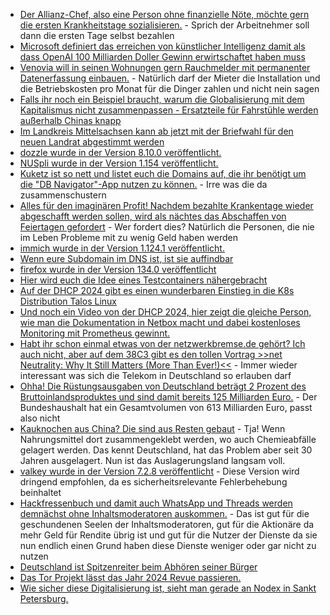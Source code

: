 * [Der Allianz-Chef, also eine Person ohne finanzielle Nöte, möchte gern die ersten Krankheitstage sozialisieren.](https://blog.fefe.de/?ts=9985146a) - Sprich der Arbeitnehmer soll dann die ersten Tage selbst bezahlen
* [Microsoft definiert das erreichen von künstlicher Intelligenz damit als dass OpenAI 100 Milliarden Doller Gewinn erwirtschaftet haben muss](https://blog.fefe.de/?ts=9985131b)
* [Venovia will in seinen Wohnungen gern Rauchmelder mit permanenter Datenerfassung einbauen.](https://www.borncity.com/blog/2025/01/06/eskaliert-der-streit-um-den-einbau-intelligenter-vonovia-rauchmelder/) - Natürlich darf der Mieter die Installation und die Betriebskosten pro Monat für die Dinger zahlen und nicht nein sagen
* [Falls ihr noch ein Beispiel braucht, warum die Globalisierung mit dem Kapitalismus nicht zusammenpassen - Ersatzteile für Fahrstühle werden außerhalb Chinas knapp](https://blog.fefe.de/?ts=998285f8)
* [Im Landkreis Mittelsachsen kann ab jetzt mit der Briefwahl für den neuen Landrat abgestimmt werden](https://www.mdr.de/nachrichten/sachsen/chemnitz/freiberg/wahlen-landrat-kreis-mittelsachsen-briefwahl-100.html)
* [dozzle wurde in der Version 8.10.0 veröffentlicht.](https://github.com/amir20/dozzle/releases/tag/v8.10.0)
* [NUSpli wurde in der Version 1.154 veröffentlicht.](https://github.com/V10lator/NUSspli/releases/tag/v1.154)
* [Kuketz ist so nett und listet euch die Domains auf, die ihr benötigt um die "DB Navigator"-App nutzen zu können.](https://www.kuketz-blog.de/neue-kategorie-im-kuketz-forum-android-firewall-regeln-fuer-rethinkdns-und-netguard/) - Irre was die da zusammenschustern
* [Alles für den imaginären Profit! Nachdem bezahlte Krankentage wieder abgeschafft werden sollen, wird als nächtes das Abschaffen von Feiertagen gefordert](https://blog.fefe.de/?ts=9983fe7f) - Wer fordert dies? Natürlich die Personen, die nie im Leben Probleme mit zu wenig Geld haben werden
* [immich wurde in der Version 1.124.1 veröffentlicht.](https://github.com/immich-app/immich/releases/tag/v1.124.1)
* [Wenn eure Subdomain im DNS ist, ist sie auffindbar](https://www.freecodecamp.org/news/how-to-discover-hidden-subdomains-as-an-ethical-hacker/)
* [firefox wurde in der Version 134.0 veröffentlicht](https://www.mozilla.org/en-US/firefox/134.0/releasenotes/)
* [Hier wird euch die Idee eines Testcontainers nähergebracht](https://www.freecodecamp.org/news/how-to-run-integration-tests-with-github-service-containers/)
* [Auf der DHCP 2024 gibt es einen wunderbaren Einstieg in die K8s Distribution Talos Linux](https://www.youtube.com/watch?v=fjNOYHrfVDE)
* [Und noch ein Video von der DHCP 2024, hier zeigt die gleiche Person, wie man die Dokumentation in Netbox macht und dabei kostenloses Monitoring mit Prometheus gewinnt.](https://www.youtube.com/watch?v=Nn-vqN0rPBw)
* [Habt ihr schon einmal etwas von der netzwerkbremse.de gehört? Ich auch nicht, aber auf dem 38C3 gibt es den tollen Vortrag >>net Neutrality: Why It Still Matters (More Than Ever!)<<](https://www.youtube.com/watch?v=T_gqhpLSc_8) - Immer wieder interessant was sich die Telekom in Deutschland so erlauben darf
* [Ohha! Die Rüstungsausgaben von Deutschland beträgt 2 Prozent des Bruttoinlandsproduktes und sind damit bereits 125 Milliarden Euro.](https://blog.fefe.de/?ts=9980bcbe) - Der Bundeshaushalt hat ein Gesamtvolumen von 613 Milliarden Euro, passt also nicht
* [Kauknochen aus China? Die sind aus Resten gebaut](https://blog.fefe.de/?ts=9980baad) - Tja! Wenn Nahrungsmittel dort zusammengeklebt werden, wo auch Chemieabfälle gelagert werden. Das kennt Deutschland, hat das Problem aber seit 30 Jahren ausgelagert. Nun ist das Auslagerungsland langsam voll.
* [valkey wurde in der Version 7.2.8 veröffentlicht](https://github.com/valkey-io/valkey/releases/tag/7.2.8) - Diese Version wird dringend empfohlen, da es sicherheitsrelevante Fehlerbehebung beinhaltet
* [Hackfressenbuch und damit auch WhatsApp und Threads werden demnächst ohne Inhaltsmoderatoren auskommen.](https://netzpolitik.org/2025/zuckerbergs-kehrtwende-meta-goes-maga/) - Das ist gut für die geschundenen Seelen der Inhaltsmoderatoren, gut für die Aktionäre da mehr Geld für Rendite übrig ist und gut für die Nutzer der Dienste da sie nun endlich einen Grund haben diese Dienste weniger oder gar nicht zu nutzen
* [Deutschland ist Spitzenreiter beim Abhören seiner Bürger](https://netzpolitik.org/2025/nach-durov-festnahme-telegram-gibt-deutlich-mehr-daten-an-behoerden-raus/)
* [Das Tor Projekt lässt das Jahr 2024 Revue passieren.](https://blog.torproject.org/2024-year-in-review/)
* [Wie sicher diese Digitalisierung ist, sieht man gerade an Nodex in Sankt Petersburg.](https://www.borncity.com/blog/2025/01/08/russischer-internet-provider-nodex-st-petersburg-gehackt-und-systeme-geloescht/)
